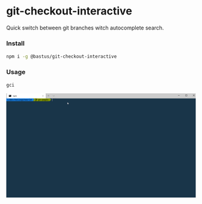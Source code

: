 # git-checkout-interactive

Quick switch between git branches witch autocomplete search.

### Install

```bash
npm i -g @bastus/git-checkout-interactive
```

### Usage

```bash
gci
```

![demo](https://github.com/bastor/git-checkout-interactive/blob/master/gci.gif?raw=true)

